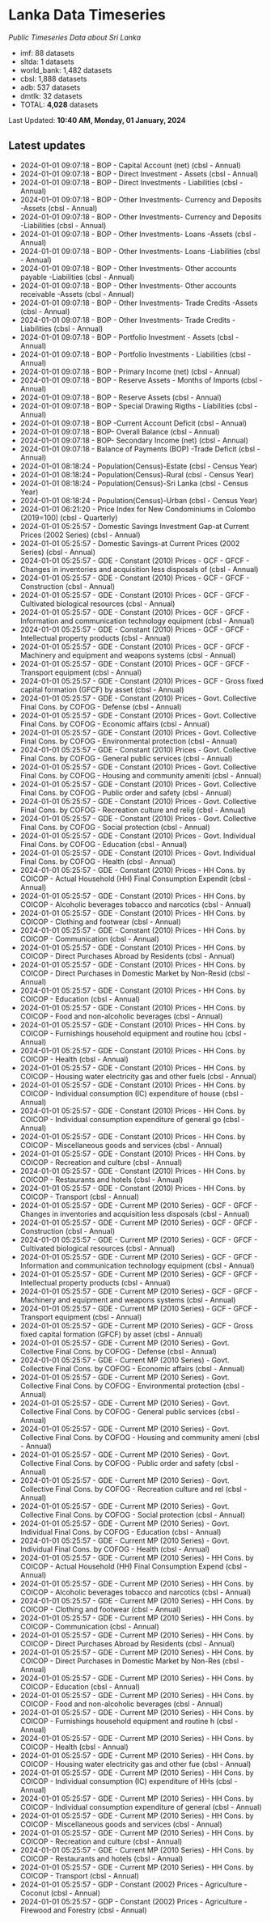 # Lanka Data Timeseries
*Public Timeseries Data about Sri Lanka*

* imf: 88 datasets
* sltda: 1 datasets
* world_bank: 1,482 datasets
* cbsl: 1,888 datasets
* adb: 537 datasets
* dmtlk: 32 datasets
* TOTAL: **4,028** datasets

Last Updated: **10:40 AM, Monday, 01 January, 2024**

## Latest updates

* 2024-01-01 09:07:18 - BOP - Capital Account (net) (cbsl - Annual)
* 2024-01-01 09:07:18 - BOP - Direct Investment - Assets (cbsl - Annual)
* 2024-01-01 09:07:18 - BOP - Direct Investments - Liabilities (cbsl - Annual)
* 2024-01-01 09:07:18 - BOP - Other Investments- Currency and Deposits -Assets (cbsl - Annual)
* 2024-01-01 09:07:18 - BOP - Other Investments- Currency and Deposits -Liabilities (cbsl - Annual)
* 2024-01-01 09:07:18 - BOP - Other Investments- Loans -Assets (cbsl - Annual)
* 2024-01-01 09:07:18 - BOP - Other Investments- Loans -Liabilities (cbsl - Annual)
* 2024-01-01 09:07:18 - BOP - Other Investments- Other accounts payable -Liabilities (cbsl - Annual)
* 2024-01-01 09:07:18 - BOP - Other Investments- Other accounts receivable -Assets (cbsl - Annual)
* 2024-01-01 09:07:18 - BOP - Other Investments- Trade Credits -Assets (cbsl - Annual)
* 2024-01-01 09:07:18 - BOP - Other Investments- Trade Credits -Liabilities (cbsl - Annual)
* 2024-01-01 09:07:18 - BOP - Portfolio Investment - Assets (cbsl - Annual)
* 2024-01-01 09:07:18 - BOP - Portfolio Investments - Liabilities (cbsl - Annual)
* 2024-01-01 09:07:18 - BOP - Primary Income (net) (cbsl - Annual)
* 2024-01-01 09:07:18 - BOP - Reserve Assets - Months of Imports (cbsl - Annual)
* 2024-01-01 09:07:18 - BOP - Reserve Assets (cbsl - Annual)
* 2024-01-01 09:07:18 - BOP - Special Drawing Rigths - Liabilities (cbsl - Annual)
* 2024-01-01 09:07:18 - BOP -Current Account Deficit (cbsl - Annual)
* 2024-01-01 09:07:18 - BOP- Overall Balance (cbsl - Annual)
* 2024-01-01 09:07:18 - BOP- Secondary Income (net) (cbsl - Annual)
* 2024-01-01 09:07:18 - Balance of Payments (BOP) -Trade Deficit (cbsl - Annual)
* 2024-01-01 08:18:24 - Population(Census)-Estate (cbsl - Census Year)
* 2024-01-01 08:18:24 - Population(Census)-Rural (cbsl - Census Year)
* 2024-01-01 08:18:24 - Population(Census)-Sri Lanka (cbsl - Census Year)
* 2024-01-01 08:18:24 - Population(Census)-Urban (cbsl - Census Year)
* 2024-01-01 06:21:20 - Price Index for New Condominiums in Colombo (2019=100) (cbsl - Quarterly)
* 2024-01-01 05:25:57 - Domestic Savings Investment Gap-at Current Prices (2002 Series) (cbsl - Annual)
* 2024-01-01 05:25:57 - Domestic Savings-at Current Prices (2002 Series) (cbsl - Annual)
* 2024-01-01 05:25:57 - GDE - Constant (2010) Prices - GCF - GFCF - Changes in inventories and acquisition less disposals of (cbsl - Annual)
* 2024-01-01 05:25:57 - GDE - Constant (2010) Prices - GCF - GFCF - Construction (cbsl - Annual)
* 2024-01-01 05:25:57 - GDE - Constant (2010) Prices - GCF - GFCF - Cultivated biological resources (cbsl - Annual)
* 2024-01-01 05:25:57 - GDE - Constant (2010) Prices - GCF - GFCF - Information and communication technology equipment (cbsl - Annual)
* 2024-01-01 05:25:57 - GDE - Constant (2010) Prices - GCF - GFCF - Intellectual property products (cbsl - Annual)
* 2024-01-01 05:25:57 - GDE - Constant (2010) Prices - GCF - GFCF - Machinery and equipment and weapons systems (cbsl - Annual)
* 2024-01-01 05:25:57 - GDE - Constant (2010) Prices - GCF - GFCF - Transport equipment (cbsl - Annual)
* 2024-01-01 05:25:57 - GDE - Constant (2010) Prices - GCF - Gross fixed capital formation (GFCF) by asset (cbsl - Annual)
* 2024-01-01 05:25:57 - GDE - Constant (2010) Prices - Govt. Collective Final Cons. by COFOG - Defense (cbsl - Annual)
* 2024-01-01 05:25:57 - GDE - Constant (2010) Prices - Govt. Collective Final Cons. by COFOG - Economic affairs (cbsl - Annual)
* 2024-01-01 05:25:57 - GDE - Constant (2010) Prices - Govt. Collective Final Cons. by COFOG - Environmental protection (cbsl - Annual)
* 2024-01-01 05:25:57 - GDE - Constant (2010) Prices - Govt. Collective Final Cons. by COFOG - General public services (cbsl - Annual)
* 2024-01-01 05:25:57 - GDE - Constant (2010) Prices - Govt. Collective Final Cons. by COFOG - Housing and community ameniti (cbsl - Annual)
* 2024-01-01 05:25:57 - GDE - Constant (2010) Prices - Govt. Collective Final Cons. by COFOG - Public order and safety (cbsl - Annual)
* 2024-01-01 05:25:57 - GDE - Constant (2010) Prices - Govt. Collective Final Cons. by COFOG - Recreation culture and relig (cbsl - Annual)
* 2024-01-01 05:25:57 - GDE - Constant (2010) Prices - Govt. Collective Final Cons. by COFOG - Social protection (cbsl - Annual)
* 2024-01-01 05:25:57 - GDE - Constant (2010) Prices - Govt. Individual Final Cons. by COFOG - Education (cbsl - Annual)
* 2024-01-01 05:25:57 - GDE - Constant (2010) Prices - Govt. Individual Final Cons. by COFOG - Health (cbsl - Annual)
* 2024-01-01 05:25:57 - GDE - Constant (2010) Prices - HH Cons. by COICOP - Actual Household (HH) Final Consumption Expendit (cbsl - Annual)
* 2024-01-01 05:25:57 - GDE - Constant (2010) Prices - HH Cons. by COICOP - Alcoholic beverages tobacco and narcotics (cbsl - Annual)
* 2024-01-01 05:25:57 - GDE - Constant (2010) Prices - HH Cons. by COICOP - Clothing and footwear (cbsl - Annual)
* 2024-01-01 05:25:57 - GDE - Constant (2010) Prices - HH Cons. by COICOP - Communication (cbsl - Annual)
* 2024-01-01 05:25:57 - GDE - Constant (2010) Prices - HH Cons. by COICOP - Direct Purchases Abroad by Residents (cbsl - Annual)
* 2024-01-01 05:25:57 - GDE - Constant (2010) Prices - HH Cons. by COICOP - Direct Purchases in Domestic Market by Non-Resid (cbsl - Annual)
* 2024-01-01 05:25:57 - GDE - Constant (2010) Prices - HH Cons. by COICOP - Education (cbsl - Annual)
* 2024-01-01 05:25:57 - GDE - Constant (2010) Prices - HH Cons. by COICOP - Food and non-alcoholic beverages (cbsl - Annual)
* 2024-01-01 05:25:57 - GDE - Constant (2010) Prices - HH Cons. by COICOP - Furnishings household equipment and routine hou (cbsl - Annual)
* 2024-01-01 05:25:57 - GDE - Constant (2010) Prices - HH Cons. by COICOP - Health (cbsl - Annual)
* 2024-01-01 05:25:57 - GDE - Constant (2010) Prices - HH Cons. by COICOP - Housing water electricity gas and other fuels (cbsl - Annual)
* 2024-01-01 05:25:57 - GDE - Constant (2010) Prices - HH Cons. by COICOP - Individual consumption (IC) expenditure of house (cbsl - Annual)
* 2024-01-01 05:25:57 - GDE - Constant (2010) Prices - HH Cons. by COICOP - Individual consumption expenditure of general go (cbsl - Annual)
* 2024-01-01 05:25:57 - GDE - Constant (2010) Prices - HH Cons. by COICOP - Miscellaneous goods and services (cbsl - Annual)
* 2024-01-01 05:25:57 - GDE - Constant (2010) Prices - HH Cons. by COICOP - Recreation and culture (cbsl - Annual)
* 2024-01-01 05:25:57 - GDE - Constant (2010) Prices - HH Cons. by COICOP - Restaurants and hotels (cbsl - Annual)
* 2024-01-01 05:25:57 - GDE - Constant (2010) Prices - HH Cons. by COICOP - Transport (cbsl - Annual)
* 2024-01-01 05:25:57 - GDE - Current MP (2010 Series) - GCF - GFCF - Changes in inventories and acquisition less disposals (cbsl - Annual)
* 2024-01-01 05:25:57 - GDE - Current MP (2010 Series) - GCF - GFCF - Construction (cbsl - Annual)
* 2024-01-01 05:25:57 - GDE - Current MP (2010 Series) - GCF - GFCF - Cultivated biological resources (cbsl - Annual)
* 2024-01-01 05:25:57 - GDE - Current MP (2010 Series) - GCF - GFCF - Information and communication technology equipment (cbsl - Annual)
* 2024-01-01 05:25:57 - GDE - Current MP (2010 Series) - GCF - GFCF - Intellectual property products (cbsl - Annual)
* 2024-01-01 05:25:57 - GDE - Current MP (2010 Series) - GCF - GFCF - Machinery and equipment and weapons systems (cbsl - Annual)
* 2024-01-01 05:25:57 - GDE - Current MP (2010 Series) - GCF - GFCF - Transport equipment (cbsl - Annual)
* 2024-01-01 05:25:57 - GDE - Current MP (2010 Series) - GCF - Gross fixed capital formation (GFCF) by asset (cbsl - Annual)
* 2024-01-01 05:25:57 - GDE - Current MP (2010 Series) - Govt. Collective Final Cons. by COFOG - Defense (cbsl - Annual)
* 2024-01-01 05:25:57 - GDE - Current MP (2010 Series) - Govt. Collective Final Cons. by COFOG - Economic affairs (cbsl - Annual)
* 2024-01-01 05:25:57 - GDE - Current MP (2010 Series) - Govt. Collective Final Cons. by COFOG - Environmental protection (cbsl - Annual)
* 2024-01-01 05:25:57 - GDE - Current MP (2010 Series) - Govt. Collective Final Cons. by COFOG - General public services (cbsl - Annual)
* 2024-01-01 05:25:57 - GDE - Current MP (2010 Series) - Govt. Collective Final Cons. by COFOG - Housing and community ameni (cbsl - Annual)
* 2024-01-01 05:25:57 - GDE - Current MP (2010 Series) - Govt. Collective Final Cons. by COFOG - Public order and safety (cbsl - Annual)
* 2024-01-01 05:25:57 - GDE - Current MP (2010 Series) - Govt. Collective Final Cons. by COFOG - Recreation culture and rel (cbsl - Annual)
* 2024-01-01 05:25:57 - GDE - Current MP (2010 Series) - Govt. Collective Final Cons. by COFOG - Social protection (cbsl - Annual)
* 2024-01-01 05:25:57 - GDE - Current MP (2010 Series) - Govt. Individual Final Cons. by COFOG - Education (cbsl - Annual)
* 2024-01-01 05:25:57 - GDE - Current MP (2010 Series) - Govt. Individual Final Cons. by COFOG - Health (cbsl - Annual)
* 2024-01-01 05:25:57 - GDE - Current MP (2010 Series) - HH Cons. by COICOP - Actual Household (HH) Final Consumption Expend (cbsl - Annual)
* 2024-01-01 05:25:57 - GDE - Current MP (2010 Series) - HH Cons. by COICOP - Alcoholic beverages tobacco and narcotics (cbsl - Annual)
* 2024-01-01 05:25:57 - GDE - Current MP (2010 Series) - HH Cons. by COICOP - Clothing and footwear (cbsl - Annual)
* 2024-01-01 05:25:57 - GDE - Current MP (2010 Series) - HH Cons. by COICOP - Communication (cbsl - Annual)
* 2024-01-01 05:25:57 - GDE - Current MP (2010 Series) - HH Cons. by COICOP - Direct Purchases Abroad by Residents (cbsl - Annual)
* 2024-01-01 05:25:57 - GDE - Current MP (2010 Series) - HH Cons. by COICOP - Direct Purchases in Domestic Market by Non-Res (cbsl - Annual)
* 2024-01-01 05:25:57 - GDE - Current MP (2010 Series) - HH Cons. by COICOP - Education (cbsl - Annual)
* 2024-01-01 05:25:57 - GDE - Current MP (2010 Series) - HH Cons. by COICOP - Food and non-alcoholic beverages (cbsl - Annual)
* 2024-01-01 05:25:57 - GDE - Current MP (2010 Series) - HH Cons. by COICOP - Furnishings household equipment and routine h (cbsl - Annual)
* 2024-01-01 05:25:57 - GDE - Current MP (2010 Series) - HH Cons. by COICOP - Health (cbsl - Annual)
* 2024-01-01 05:25:57 - GDE - Current MP (2010 Series) - HH Cons. by COICOP - Housing water electricity gas and other fue (cbsl - Annual)
* 2024-01-01 05:25:57 - GDE - Current MP (2010 Series) - HH Cons. by COICOP - Individual consumption (IC) expenditure of HHs (cbsl - Annual)
* 2024-01-01 05:25:57 - GDE - Current MP (2010 Series) - HH Cons. by COICOP - Individual consumption expenditure of general (cbsl - Annual)
* 2024-01-01 05:25:57 - GDE - Current MP (2010 Series) - HH Cons. by COICOP - Miscellaneous goods and services (cbsl - Annual)
* 2024-01-01 05:25:57 - GDE - Current MP (2010 Series) - HH Cons. by COICOP - Recreation and culture (cbsl - Annual)
* 2024-01-01 05:25:57 - GDE - Current MP (2010 Series) - HH Cons. by COICOP - Restaurants and hotels (cbsl - Annual)
* 2024-01-01 05:25:57 - GDE - Current MP (2010 Series) - HH Cons. by COICOP - Transport (cbsl - Annual)
* 2024-01-01 05:25:57 - GDP - Constant (2002) Prices - Agriculture - Coconut (cbsl - Annual)
* 2024-01-01 05:25:57 - GDP - Constant (2002) Prices - Agriculture - Firewood and Forestry (cbsl - Annual)